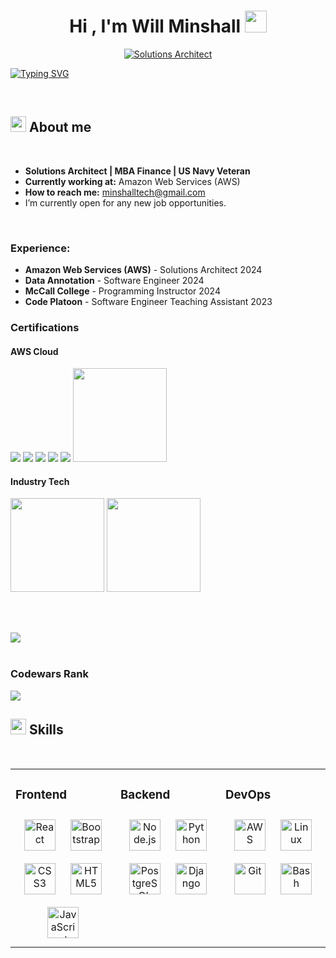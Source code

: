 <h1 align="center"><b>Hi , I'm Will Minshall </b><img src="https://media.giphy.com/media/hvRJCLFzcasrR4ia7z/giphy.gif" width="35"></h1>

<p align="center">
  <a href="https://github.com/DenverCoder1/readme-typing-svg"><img src="https://readme-typing-svg.herokuapp.com?font=Time+New+Roman&color=cyan&size=25&center=true&vCenter=true&width=600&height=100&lines=Solutions+Architect...;Software+Engineer...;Cloud+Engineer...;U.S.+Navy+submarine+veteran...;Web3+Enthusiast...;Security+Enthusiast...;Hardware+Enthusiast...;Computer+super+nerd..." alt="Solutions Architect"></a>
	
[![Typing SVG](https://readme-typing-svg.demolab.com/?lines=Solutions)](https://git.io/typing-svg)

</p>

<br>
	
##  <img src="https://media2.giphy.com/media/QssGEmpkyEOhBCb7e1/giphy.gif?cid=ecf05e47a0n3gi1bfqntqmob8g9aid1oyj2wr3ds3mg700bl&rid=giphy.gif" width ="25"> **About me**

<br>


- <b>Solutions Architect | MBA Finance | US Navy Veteran </b>
- <b>Currently working at:</b> Amazon Web Services (AWS)
- <b>How to reach me:</b> minshalltech@gmail.com
- I’m currently open for any new job opportunities.
<br>

### Experience:
-   <b>Amazon Web Services (AWS)</b> - Solutions Architect 2024
- 	<b>Data Annotation</b> - Software Engineer 2024
- 	<b>McCall College</b> - Programming Instructor 2024
- 	<b>Code Platoon</b> - Software Engineer Teaching Assistant 2023

### Certifications
#### AWS Cloud
<div>
	<img src="https://d1.awsstatic.com/certification/badges/AWS-Certified-Cloud-Practitioner_badge_150x150.17da917fbddc5383838d9f8209d2030c8d99f31e.png">
	<img src="https://d1.awsstatic.com/certification/badges/AWS-Certified-AI-Practitioner_badge_150x150.bb2bb1cae960f5ee8b93d3e2ccc9dd64bff29180.png">
	<img src="https://d1.awsstatic.com/certification/badges/AWS-Certified-Solutions-Architect-Associate_badge_150x150.e359ae4a6d4d82c3e31d4f9104c8d389b56a2423.png">
	<img src="https://d1.awsstatic.com/certification/badges/AWS-Certified-Machine-Learning-Engineer-Associate_badge_150x150.5b20006dbf23c59ce652afbf3bd943cc3a013159.png">
	<img src="https://d1.awsstatic.com/certification/badges/AWS-Certified-Developer-Associate_badge_150x150.a8973e238efb2d1b0b24f5282e1ad87eb554e6ef.png">
	<img src="https://d1.awsstatic.com/training-and-certification/certification-badges/AWS-Certified-Solutions-Architect-Professional_badge.69d82ff1b2861e1089539ebba906c70b011b928a.png" width="150" height="150">
</div>

#### Industry Tech
<div>
	<img src="https://images.credly.com/size/340x340/images/d3cb5ac3-8bd2-471a-a27c-f447bf16da47/blob" width="150" height="150">
	<img src="https://images.credly.com/size/340x340/images/1d36cb36-20fc-4961-8d70-6307c015d1aa/blob" width="150" height="150">
</div>




<br><br>

<img src="https://user-images.githubusercontent.com/73097560/115834477-dbab4500-a447-11eb-908a-139a6edaec5c.gif"><br><br>
<h3>Codewars Rank</h3>
<img src="https://www.codewars.com/users/trout12/badges/large">

## <img src="https://media2.giphy.com/media/QssGEmpkyEOhBCb7e1/giphy.gif?cid=ecf05e47a0n3gi1bfqntqmob8g9aid1oyj2wr3ds3mg700bl&rid=giphy.gif" width ="25"><b> Skills</b>
<br>
 
<table><tr><td valign="top" width="33%">



### Frontend  
<div align="center">  
<a href="https://reactjs.org/" target="_blank"><img style="margin: 10px" src="https://profilinator.rishav.dev/skills-assets/react-original-wordmark.svg" alt="React" height="50" /></a>  
<a href="https://getbootstrap.com/docs/3.4/javascript/" target="_blank"><img style="margin: 10px" src="https://profilinator.rishav.dev/skills-assets/bootstrap-plain.svg" alt="Bootstrap" height="50" /></a>  
<a href="https://www.w3schools.com/css/" target="_blank"><img style="margin: 10px" src="https://profilinator.rishav.dev/skills-assets/css3-original-wordmark.svg" alt="CSS3" height="50" /></a>  
<a href="https://en.wikipedia.org/wiki/HTML5" target="_blank"><img style="margin: 10px" src="https://profilinator.rishav.dev/skills-assets/html5-original-wordmark.svg" alt="HTML5" height="50" /></a>  
<a href="https://www.javascript.com/" target="_blank"><img style="margin: 10px" src="https://profilinator.rishav.dev/skills-assets/javascript-original.svg" alt="JavaScript" height="50" /></a>  
</div>

</td><td valign="top" width="33%">



### Backend  
<div align="center">  
<a href="https://nodejs.org/" target="_blank"><img style="margin: 10px" src="https://profilinator.rishav.dev/skills-assets/nodejs-original-wordmark.svg" alt="Node.js" height="50" /></a>  
<a href="https://www.python.org/" target="_blank"><img style="margin: 10px" src="https://profilinator.rishav.dev/skills-assets/python-original.svg" alt="Python" height="50" /></a>  
<a href="https://www.postgresql.org/" target="_blank"><img style="margin: 10px" src="https://profilinator.rishav.dev/skills-assets/postgresql-original-wordmark.svg" alt="PostgreSQL" height="50" /></a>  
<a href="https://www.djangoproject.com/" target="_blank"><img style="margin: 10px" src="https://profilinator.rishav.dev/skills-assets/django-original.svg" alt="Django" height="50" /></a>  
</div>

</td><td valign="top" width="33%">



### DevOps  
<div align="center">  
<a href="https://aws.amazon.com/" target="_blank"><img style="margin: 10px" src="https://profilinator.rishav.dev/skills-assets/amazonwebservices-original-wordmark.svg" alt="AWS" height="50" /></a>  
<a href="https://www.linux.org/" target="_blank"><img style="margin: 10px" src="https://profilinator.rishav.dev/skills-assets/linux-original.svg" alt="Linux" height="50" /></a>  
<a href="https://github.com/" target="_blank"><img style="margin: 10px" src="https://profilinator.rishav.dev/skills-assets/git-scm-icon.svg" alt="Git" height="50" /></a>  
<a href="https://www.gnu.org/software/bash/" target="_blank"><img style="margin: 10px" src="https://profilinator.rishav.dev/skills-assets/gnu_bash-icon.svg" alt="Bash" height="50" /></a>  
</div>

</td></tr></table>  

<br/>  
